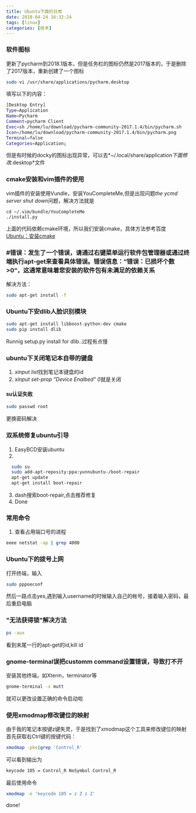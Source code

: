 ```yaml
---
title: Ubuntu下面的日常
date: 2018-04-24 16:32:24
tags: [linux]
categories: [技术]
---
```


### 软件图标

更新了pycharm到2018.1版本，但是任务栏的图标仍然是2017版本的，于是删除了2017版本，重新创建了一个图标

```bash
sudo vi /usr/share/applications/pycharm.desktop
```

填写以下的内容：

```bash
[Desktop Entry]
Type=Application
Name=Pycharm
Comment=pycharm Client
Exec=sh /home/lu/download/pycharm-community-2017.1.4/bin/pycharm.sh
Icon=/home/lu/download/pycharm-community-2017.1.4/bin/pycharm.png
Terminal=false
Categories=Application;
```

但是有时候的docky的图标出现异常，可以去*~/.local/share/application*下面修改*.desktop*文件

### cmake安装和vim插件的使用

vim插件的安装使用Vundle，安装YouCompleteMe,但是出现问题*the ycmd server shut down*问题，解决方法就是  

```vim
cd ~/.vim/bundle/YouCompleteMe
./install.py
```

上面的代码依赖cmake环境，所以我们安装cmake，具体方法参考百度  
[Ubuntu：安装cmake](https://jingyan.baidu.com/article/d621e8da56314d2865913f93.html)

### #错误：发生了一个错误，请通过右键菜单运行软件包管理器或通过终端执行apt-get来查看具体错误。错误信息：“错误：已损坏个数>0“，这通常意味着您安装的软件包有未满足的依赖关系

解决方法：

```bash
sudo apt-get install -f
```

### Ubuntu下安dlib人脸识别模块

```bash
sudo apt-get install libboost-python-dev cmake
sudo pip install dlib
```

Runnig setup.py install for dlib..过程有点慢 

### ubuntu下关闭笔记本自带的键盘

1. *xinput list*找到笔记本键盘的id  
2. *xinput set-prop <id> "Device Enalbed" 0*就是关闭

#### su认证失败

```bash
sudo passwd root
```

更换密码解决

### 双系统修复ubuntu引导

1.  EasyBCD安装ubuntu
2. 

```bash
  sudo su
  sudo add-apt-reposity:ppa:yunnubuntu-/boot-repair
  apt-get update
  apt-get install boot-repair
```

3.  dash搜索boot-repair,点击推荐修复
4.  Done

### 常用命令  

1.  查看占用端口号的进程  

```bash
eeee netstat -ap | grep 4000
```

### Ubuntu下的拨号上网  

打开终端，输入  

```bash
sudo pppoeconf
```

然后一路点击yes,遇到输入username的时候输入自己的帐号，接着输入密码，最后重启电脑

### "无法获得锁"解决方法

```bash
ps -aux
```

看到末尾一行的apt-get的id,kill id

### gnome-terminal误把customm command设置错误，导致打不开

安装其他终端，如Xterm，terminator等  

```bash
gnome-terminal -x mutt
```

就可以更改设置正确的命令启动啦

### 使用xmodmap修改键位的映射

由于我的笔记本按键z键失灵，于是找到了xmodmap这个工具来修改键位的映射  
首先获取右Ctrl键的按键代码：  

```bash
xmodmap -pke|grep 'Control_R'
```

可以看到输出为

```bash
keycode 105 = Control_R NoSymbol Control_R
```

最后使用命令

```bash
xmodmap -e 'keycode 105 = z Z z Z'
```

done!
